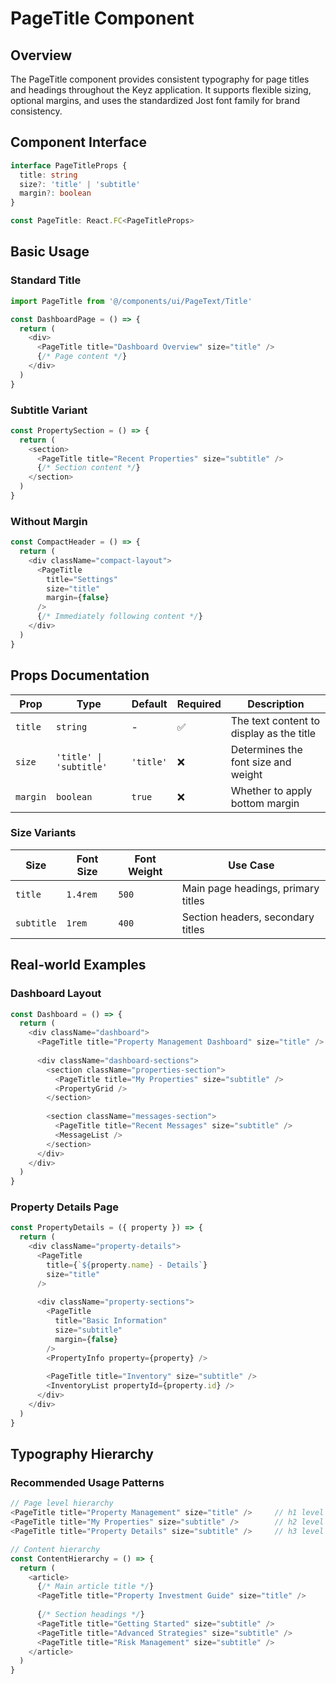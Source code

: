 # PageTitle Component

## Overview
The PageTitle component provides consistent typography for page titles and headings throughout the Keyz application. It supports flexible sizing, optional margins, and uses the standardized Jost font family for brand consistency.

## Component Interface

```typescript
interface PageTitleProps {
  title: string
  size?: 'title' | 'subtitle'
  margin?: boolean
}

const PageTitle: React.FC<PageTitleProps>
```

## Basic Usage

### Standard Title
```typescript
import PageTitle from '@/components/ui/PageText/Title'

const DashboardPage = () => {
  return (
    <div>
      <PageTitle title="Dashboard Overview" size="title" />
      {/* Page content */}
    </div>
  )
}
```

### Subtitle Variant
```typescript
const PropertySection = () => {
  return (
    <section>
      <PageTitle title="Recent Properties" size="subtitle" />
      {/* Section content */}
    </section>
  )
}
```

### Without Margin
```typescript
const CompactHeader = () => {
  return (
    <div className="compact-layout">
      <PageTitle 
        title="Settings" 
        size="title" 
        margin={false}
      />
      {/* Immediately following content */}
    </div>
  )
}
```

## Props Documentation

| Prop | Type | Default | Required | Description |
|------|------|---------|----------|-------------|
| `title` | `string` | - | ✅ | The text content to display as the title |
| `size` | `'title' \| 'subtitle'` | `'title'` | ❌ | Determines the font size and weight |
| `margin` | `boolean` | `true` | ❌ | Whether to apply bottom margin |

### Size Variants

| Size | Font Size | Font Weight | Use Case |
|------|-----------|-------------|----------|
| `title` | `1.4rem` | `500` | Main page headings, primary titles |
| `subtitle` | `1rem` | `400` | Section headers, secondary titles |

## Real-world Examples

### Dashboard Layout
```typescript
const Dashboard = () => {
  return (
    <div className="dashboard">
      <PageTitle title="Property Management Dashboard" size="title" />
      
      <div className="dashboard-sections">
        <section className="properties-section">
          <PageTitle title="My Properties" size="subtitle" />
          <PropertyGrid />
        </section>
        
        <section className="messages-section">
          <PageTitle title="Recent Messages" size="subtitle" />
          <MessageList />
        </section>
      </div>
    </div>
  )
}
```

### Property Details Page
```typescript
const PropertyDetails = ({ property }) => {
  return (
    <div className="property-details">
      <PageTitle 
        title={`${property.name} - Details`} 
        size="title" 
      />
      
      <div className="property-sections">
        <PageTitle 
          title="Basic Information" 
          size="subtitle" 
          margin={false}
        />
        <PropertyInfo property={property} />
        
        <PageTitle title="Inventory" size="subtitle" />
        <InventoryList propertyId={property.id} />
      </div>
    </div>
  )
}
```

## Typography Hierarchy

### Recommended Usage Patterns
```typescript
// Page level hierarchy
<PageTitle title="Property Management" size="title" />     // h1 level
<PageTitle title="My Properties" size="subtitle" />        // h2 level
<PageTitle title="Property Details" size="subtitle" />     // h3 level

// Content hierarchy
const ContentHierarchy = () => {
  return (
    <article>
      {/* Main article title */}
      <PageTitle title="Property Investment Guide" size="title" />
      
      {/* Section headings */}
      <PageTitle title="Getting Started" size="subtitle" />
      <PageTitle title="Advanced Strategies" size="subtitle" />
      <PageTitle title="Risk Management" size="subtitle" />
    </article>
  )
}
```
